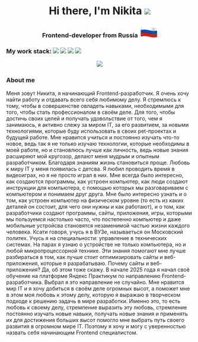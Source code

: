 <h1 align="center">Hi there, I'm Nikita
<img src="https://github.com/blackcater/blackcater/raw/main/images/Hi.gif" height="32"/></h1>
<h3 align="center">Frontend-developer from Russia <img src="https://github.com/ramach05/ramach05/blob/main/images/russian-flag.gif?raw=true"/ height="32"></h3>
<h3>My work stack: <img src="https://images.icon-icons.com/2107/PNG/512/file_type_html_icon_130541.png"/ height="32"> <img src="https://images.icon-icons.com/2107/PNG/512/file_type_css_icon_130661.png"/ height="32"> <img src="https://images.icon-icons.com/2108/PNG/512/javascript_icon_130900.png" height="32"> <img src="https://images.icon-icons.com/2429/PNG/512/figma_logo_icon_147289.png" height="32"/></h3>
<p align="center"><img src="https://github-readme-stats.vercel.app/api/top-langs/?username=nikita-pugachev&layout=compact"/></p>
<h3>About me</h3>
<p>Меня зовут Никита, я начинающий Frontend-разработчик. Я очень хочу найти работу и отдавать всего себя любимому делу. Я стремлюсь к тому, чтобы в совершенстве овладеть навыками, необходимыми для того, чтобы стать профессионалом в своём деле. Для того, чтобы достичь своих целей и получать удовольствие от того, чем я занимаюсь, я активно слежу за миром IT, за его развитием, за новыми технологиями, которые буду использовать в своих pet-проектах и будущей работе. Мне нравится учиться и постоянно изучать что-то новое, ведь так я не только изучаю технологии, которые необходимы в моей работе, но и становлюсь лучше как личность, ведь новые знания расширяют мой кругозор, делают меня мудрым и опытным разработчиком. Благодаря знаниям жизнь становиться проще. Любовь к миру IT у меня появилась с детсва. Я любил проводить время в видеоиграх, но я не просто играл в них. Мне всегда было интересно, как создаются программы, как устроен компьютер, как люди создают инструкции для компьютера, с помощью которых мы разговариваем с компьютером и понимаем друг друга. Мне было интересно узнать и о том, как устроен компьютер на физическом уровне (то есть из каких деталей он состоит, для чего они нужны и как работают), и о том, как разработчики создают программы, сайты, приложения, игры, которыми мы пользуемся настолько часто, что постепенно компьютер и даже мобильные устройсва становятся незаменимой частью жизни каждого человека. Ксати говоря, учусь я в ВУЗе, называеться он Московский политех. Учусь я на специальности: управление в технических системах. На парах я узнаю о устройстве не только компьютера, но и любой микропроцессорной технике. Эти знания помогают мне лучше разбираться в том, как лучше стоит оптимизировать сайты и веб-приложения, которые я разрабатываю. Почему сайты и веб-приложения? Да, об этом тоже скажу. В начале 2025 года я начал своё обучение на платформе Яндекс Практикум по направлению Frontend-разработчика. Выбрал я это направление не случайно. Мне нравится мир IT и я хочу добиться в своём деле огромных высот, а поможет мне в этом моя любовь к этому делу, которую я выражаю в творческом подходе к решению задачь в мире разработки. Именно это, то есть любовь к своему делу, стремление выразить эту любовь, стремление постоянно изучать новые навыки, получать новые знания и применять их для достижения больших высот помогло мне выбрать путь своего развития в огромном мире IT. Поэтому я хочу и могу с уверенностью назвать себя начинающим Frontend специалистом.</p>
